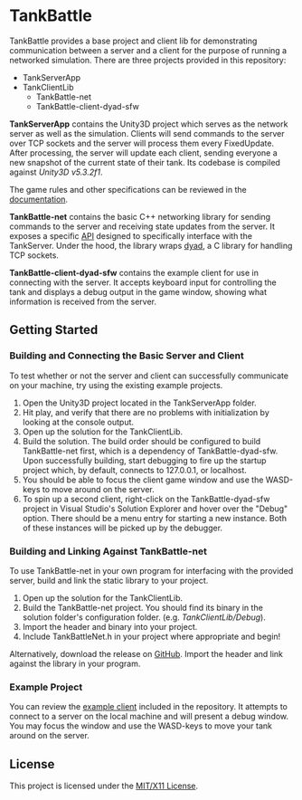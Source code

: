 # TankBattle

TankBattle provides a base project and client lib for demonstrating communication
between a server and a client for the purpose of running a networked simulation.
There are three projects provided in this repository:

- TankServerApp
- TankClientLib
  - TankBattle-net
  - TankBattle-client-dyad-sfw

**TankServerApp** contains the Unity3D project which serves as the network server as
well as the simulation. Clients will send commands to the server over TCP sockets
and the server will process them every FixedUpdate. After processing, the server
will update each client, sending everyone a new snapshot of the current state of
their tank. Its codebase is compiled against _Unity3D v5.3.2f1_.

The game rules and other specifications can be reviewed in the [documentation](GAME-RULES.mds).

**TankBattle-net** contains the basic C++ networking library for sending commands to the
server and receiving state updates from the server. It exposes a specific [API](API.md)
designed to specifically interface with the TankServer. Under the hood,
the library wraps [dyad](https://github.com/rxi/dyad), a C library for handling
TCP sockets.  

**TankBattle-client-dyad-sfw** contains the example client for use in connecting with the
server. It accepts keyboard input for controlling the tank and displays a
debug output in the game window, showing what information is received from the
server.

## Getting Started

### Building and Connecting the Basic Server and Client

To test whether or not the server and client can successfully communicate on your
machine, try using the existing example projects.

1. Open the Unity3D project located in the TankServerApp folder.
2. Hit play, and verify that there are no problems with initialization by looking
at the console output.
3. Open up the solution for the TankClientLib.
4. Build the solution. The build order should be configured to build TankBattle-net
first, which is a dependency of TankBattle-dyad-sfw. Upon successfully building,
start debugging to fire up the startup project which, by default, connects to
127.0.0.1, or localhost.
5. You should be able to focus the client game window and use the WASD-keys to move
around on the server.
6. To spin up a second client, right-click on the TankBattle-dyad-sfw project in
Visual Studio's Solution Explorer and hover over the "Debug" option. There should be
a menu entry for starting a new instance. Both of these instances will be picked up
by the debugger.

### Building and Linking Against TankBattle-net

To use TankBattle-net in your own program for interfacing with the provided
server, build and link the static library to your project.

1. Open up the solution for the TankClientLib.
2. Build the TankBattle-net project. You should find its binary in the solution
folder's configuration folder. (e.g. _TankClientLib/Debug_).
3. Import the header and binary into your project.
4. Include TankBattleNet.h in your project where appropriate and begin!

Alternatively, download the release on [GitHub](.../../releases). Import the header and
link against the library in your program.

### Example Project

You can review the [example client](TankClientLib/TankBattle-client-dyad-sfw/main.cpp)
included in the repository. It attempts to connect to a server on the local machine
and will present a debug window. You may focus the window and use the WASD-keys to
move your tank around on the server.

## License

This project is licensed under the [MIT/X11 License](LICENSE.md).
